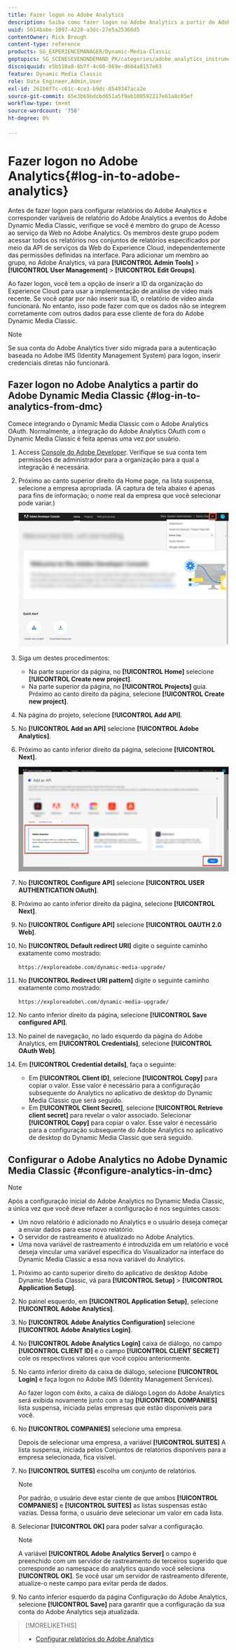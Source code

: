 ```yaml
---
title: Fazer logon no Adobe Analytics
description: Saiba como fazer logon no Adobe Analytics a partir do Adobe Dynamic Media Classic.
uuid: 5614babe-1097-4228-a3dc-27e5a25366d5
contentOwner: Rick Brough
content-type: reference
products: SG_EXPERIENCEMANAGER/Dynamic-Media-Classic
geptopics: SG_SCENESEVENONDEMAND_PK/categories/adobe_analytics_instrumentation_kit
discoiquuid: e5b510a8-8b7f-4c60-869e-d664a8157e63
feature: Dynamic Media Classic
role: Data Engineer,Admin,User
exl-id: 261b8f7c-c61c-4ce3-b9dc-8549347aca2e
source-git-commit: 65e3b69bdcbd651a5f9ab100592217e61a8c05ef
workflow-type: tm+mt
source-wordcount: '758'
ht-degree: 0%

---
```


# Fazer logon no Adobe Analytics{#log-in-to-adobe-analytics}

Antes de fazer logon para configurar relatórios do Adobe Analytics e corresponder variáveis de relatório do Adobe Analytics a eventos do Adobe Dynamic Media Classic, verifique se você é membro do grupo de Acesso ao serviço da Web no Adobe Analytics. Os membros deste grupo podem acessar todos os relatórios nos conjuntos de relatórios especificados por meio da API de serviços da Web do Experience Cloud, independentemente das permissões definidas na interface. Para adicionar um membro ao grupo, no Adobe Analytics, vá para **[!UICONTROL Admin Tools]** > **[!UICONTROL User Management]** > **[!UICONTROL Edit Groups]**.

Ao fazer logon, você tem a opção de inserir a ID da organização do Experience Cloud para usar a implementação de análise de vídeo mais recente. Se você optar por não inserir sua ID, o relatório de vídeo ainda funcionará. No entanto, isso pode fazer com que os dados não se integrem corretamente com outros dados para esse cliente de fora do Adobe Dynamic Media Classic.

>[!NOTE]
>
>Se sua conta do Adobe Analytics tiver sido migrada para a autenticação baseada no Adobe IMS (Identity Management System) para logon, inserir credenciais diretas não funcionará.

## Fazer logon no Adobe Analytics a partir do Adobe Dynamic Media Classic {#log-in-to-analytics-from-dmc}

Comece integrando o Dynamic Media Classic com o Adobe Analytics OAuth. Normalmente, a integração do Adobe Analytics OAuth com o Dynamic Media Classic é feita apenas uma vez por usuário.

1. Access [Console do Adobe Developer](https://developer.adobe.com/console). Verifique se sua conta tem permissões de administrador para a organização para a qual a integração é necessária.
1. Próximo ao canto superior direito da Home page, na lista suspensa, selecione a empresa apropriada. (A captura de tela abaixo é apenas para fins de informação; o nome real da empresa que você selecionar pode variar.)

   ![Criar um novo projeto](assets/analytics-oauth1.png)

1. Siga um destes procedimentos:

   * Na parte superior da página, no **[!UICONTROL Home]** selecione **[!UICONTROL Create new project]**.
   * Na parte superior da página, no **[!UICONTROL Projects]** guia. Próximo ao canto direito da página, selecione **[!UICONTROL Create new project]**.

1. Na página do projeto, selecione **[!UICONTROL Add API]**.
1. No **[!UICONTROL Add an API]** selecione **[!UICONTROL Adobe Analytics]**.
1. Próximo ao canto inferior direito da página, selecione **[!UICONTROL Next]**.

   ![Adicionar uma API](assets/analytics-oauth2.png)

1. No **[!UICONTROL Configure API]** selecione **[!UICONTROL USER AUTHENTICATION OAuth]**.
1. Próximo ao canto inferior direito da página, selecione **[!UICONTROL Next]**.
1. No **[!UICONTROL Configure API]** selecione **[!UICONTROL OAUTH 2.0 Web]**.
1. No **[!UICONTROL Default redirect URI]** digite o seguinte caminho exatamente como mostrado:

   `https://exploreadobe.com/dynamic-media-upgrade/`

1. No **[!UICONTROL Redirect URI pattern]** digite o seguinte caminho exatamente como mostrado:

   `https://exploreadobe\.com/dynamic-media-upgrade/`

1. No canto inferior direito da página, selecione **[!UICONTROL Save configured API]**.
1. No painel de navegação, no lado esquerdo da página do Adobe Analytics, em **[!UICONTROL Credentials]**, selecione **[!UICONTROL OAuth Web]**.
1. Em **[!UICONTROL Credential details]**, faça o seguinte:
   * Em **[!UICONTROL Client ID]**, selecione **[!UICONTROL Copy]** para copiar o valor. Esse valor é necessário para a configuração subsequente do Analytics no aplicativo de desktop do Dynamic Media Classic que será seguido.
   * Em **[!UICONTROL Client Secret]**, selecione **[!UICONTROL Retrieve client secret]** para revelar o valor associado. Selecionar **[!UICONTROL Copy]** para copiar o valor. Esse valor é necessário para a configuração subsequente do Adobe Analytics no aplicativo de desktop do Dynamic Media Classic que será seguido.

## Configurar o Adobe Analytics no Adobe Dynamic Media Classic {#configure-analytics-in-dmc}

>[!NOTE]
>
>Após a configuração inicial do Adobe Analytics no Dynamic Media Classic, a única vez que você deve refazer a configuração é nos seguintes casos:
>
>* Um novo relatório é adicionado no Analytics e o usuário deseja começar a enviar dados para esse novo relatório.
>* O servidor de rastreamento é atualizado no Adobe Analytics.
>* Uma nova variável de rastreamento é introduzida em um relatório e você deseja vincular uma variável específica do Visualizador na interface do Dynamic Media Classic a essa nova variável do Analytics.
>


1. Próximo ao canto superior direito do aplicativo de desktop Adobe Dynamic Media Classic, vá para **[!UICONTROL Setup]** > **[!UICONTROL Application Setup]**.
1. No painel esquerdo, em **[!UICONTROL Application Setup]**, selecione **[!UICONTROL Adobe Analytics]**.
1. No **[!UICONTROL Adobe Analytics Configuration]** selecione **[!UICONTROL Adobe Analytics Login]**.
1. No **[!UICONTROL Adobe Analytics Login]** caixa de diálogo, no campo **[!UICONTROL CLIENT ID]** e o campo **[!UICONTROL CLIENT SECRET]** cole os respectivos valores que você copiou anteriormente.
1. No canto inferior direito da caixa de diálogo, selecione **[!UICONTROL Login]** e faça logon no Adobe IMS (Identity Management Services).

   Ao fazer logon com êxito, a caixa de diálogo Logon do Adobe Analytics será exibida novamente junto com a tag **[!UICONTROL COMPANIES]** lista suspensa, iniciada pelas empresas que estão disponíveis para você.

1. No **[!UICONTROL COMPANIES]** selecione uma empresa.

   Depois de selecionar uma empresa, a variável **[!UICONTROL SUITES]** A lista suspensa, iniciada pelos Conjuntos de relatórios disponíveis para a empresa selecionada, fica visível.

1. No **[!UICONTROL SUITES]** escolha um conjunto de relatórios.

   >[!NOTE]
   >
   >Por padrão, o usuário deve estar ciente de que ambos **[!UICONTROL COMPANIES]** e **[!UICONTROL SUITES]** as listas suspensas estão vazias. Dessa forma, o usuário deve selecionar um valor em cada lista.

1. Selecionar **[!UICONTROL OK]** para poder salvar a configuração.

   >[!NOTE]
   >
   >A variável **[!UICONTROL Adobe Analytics Server]** o campo é preenchido com um servidor de rastreamento de terceiros sugerido que corresponde ao namespace do analytics quando você seleciona **[!UICONTROL OK]**. Se você usar um servidor de rastreamento diferente, atualize-o neste campo para evitar perda de dados.

1. No canto inferior esquerdo da página Configuração do Adobe Analytics, selecione **[!UICONTROL Save]** para garantir que a configuração da sua conta do Adobe Analytics seja atualizada.

>[!MORELIKETHIS]
>
>* [Configurar relatórios do Adobe Analytics](configuring-analytics-reports.md#configuring_adobe_analytics_reports)

